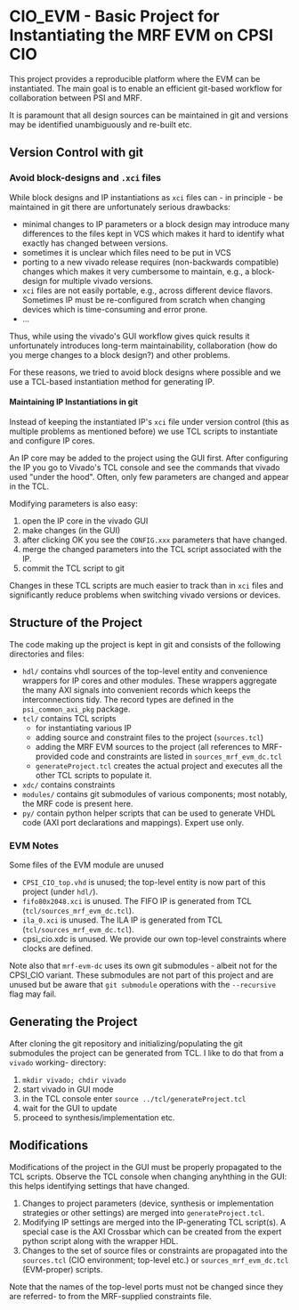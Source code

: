 # CIO_EVM - Basic Project for Instantiating the MRF EVM on CPSI CIO

This project provides a reproducible platform where the EVM can be
instantiated. The main goal is to enable an efficient git-based
workflow for collaboration between PSI and MRF.

It is paramount that all design sources can be maintained in git
and versions may be identified unambiguously and re-built etc.

## Version Control with git

### Avoid block-designs and `.xci` files

While block designs and IP instantiations as `xci` files can - in principle -
be maintained in git there are unfortunately serious drawbacks:

 - minimal changes to IP parameters or a block design may introduce
   many differences to the files kept in VCS which makes it hard to identify what
   exactly has changed between versions.
 - sometimes it is unclear which files need to be put in VCS
 - porting to a new vivado release requires (non-backwards compatible)
   changes which makes it very cumbersome to maintain, e.g., a block-design
   for multiple vivado versions.
 - `xci` files are not easily portable, e.g., across different device
   flavors. Sometimes IP must be re-configured from scratch when changing
   devices which is time-consuming and error prone.
 - ...

Thus, while using the vivado's GUI workflow gives quick results it unfortunately
introduces long-term maintainability, collaboration (how do you merge changes
to a block design?) and other problems.

For these reasons, we tried to avoid block designs where possible and we
use a TCL-based instantiation method for generating IP.

#### Maintaining IP Instantiations in git

Instead of keeping the instantiated IP's `xci` file under version control
(this as multiple problems as mentioned before) we use TCL scripts to
instantiate and configure IP cores.

An IP core may be added to the project using the GUI first. After configuring
the IP you go to Vivado's TCL console and see the commands that vivado used
"under the hood". Often, only few parameters are changed and appear in the TCL.

Modifying parameters is also easy:

  1. open the IP core in the vivado GUI
  2. make changes (in the GUI)
  3. after clicking OK you see the `CONFIG.xxx` parameters that have
     changed.
  4. merge the changed parameters into the TCL script associated with
     the IP.
  5. commit the TCL script to git

Changes in these TCL scripts are much easier to track than in `xci` files
and significantly reduce problems when switching vivado versions or devices.

## Structure of the Project

The code making up the project is kept in git and consists of the following
directories and files:

  - `hdl/` contains vhdl sources of the top-level entity and convenience wrappers
     for IP cores and other modules. These wrappers aggregate the many AXI signals
     into convenient records which keeps the interconnections tidy. The record
     types are defined in the `psi_common_axi_pkg` package.
  - `tcl/` contains TCL scripts
    - for instantiating various IP
    - adding source and constraint files to the project (`sources.tcl`)
    - adding the MRF EVM sources to the project (all references to MRF-provided
      code and constraints are listed in `sources_mrf_evm_dc.tcl`
    - `generateProject.tcl` creates the actual project and executes all the other
      TCL scripts to populate it.
  - `xdc/` contains constraints
  - `modules/` contains git submodules of various components; most notably, the
    MRF code is present here.
  - `py/` contain python helper scripts that can be used to generate VHDL code
    (AXI port declarations and mappings). Expert use only.

### EVM Notes

Some files of the EVM module are unused

 - `CPSI_CIO_top.vhd` is unused; the top-level entity is now part of this project
   (under `hdl/`).
 - `fifo80x2048.xci` is unused.
   The FIFO IP is generated from TCL (`tcl/sources_mrf_evm_dc.tcl`).
 - `ila_0.xci` is unused. The ILA IP is generated from TCL (`tcl/sources_mrf_evm_dc.tcl`).
 - cpsi_cio.xdc is unused. We provide our own top-level constraints where clocks
   are defined.

Note also that `mrf-evm-dc` uses its own git submodules - albeit not for the CPSI_CIO
variant. These submodules are not part of this project and are unused but be aware that
`git submodule` operations with the `--recursive` flag may fail.

## Generating the Project

After cloning the git repository and initializing/populating the git submodules
the project can be generated from TCL. I like to do that from a `vivado` working-
directory:

  1. `mkdir vivado; chdir vivado`
  2. start vivado in GUI mode
  3. in the TCL console enter `source ../tcl/generateProject.tcl`
  4. wait for the GUI to update
  5. proceed to synthesis/implementation etc.
  
## Modifications

Modifications of the project in the GUI must be properly propagated to the TCL scripts.
Observe the TCL console when changing anyhthing in the GUI: this helps identifying
settings that have changed.

  1. Changes to project parameters (device, synthesis or implementation strategies or other
     settings) are merged into `generateProject.tcl`.
  2. Modifying IP settings are merged into the IP-generating TCL script(s). A special
     case is the AXI Crossbar which can be created from the expert python script along
     with the wrapper HDL.
  3. Changes to the set of source files or constraints are propagated into the `sources.tcl`
     (CIO environment; top-level etc.) or `sources_mrf_evm_dc.tcl` (EVM-proper) scripts.

Note that the names of the top-level ports must not be changed since they are referred-
to from the MRF-supplied constraints file.
